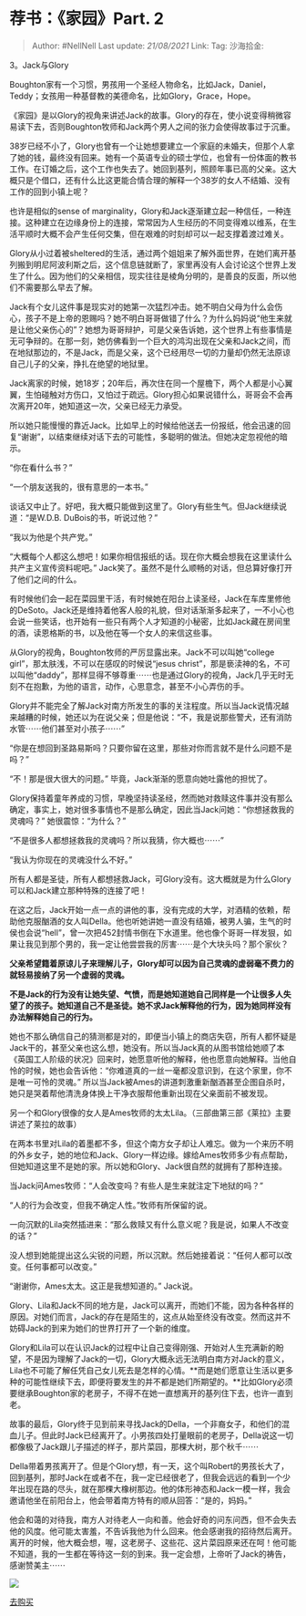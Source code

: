 # 荐书：《家园》Part. 2

> Author: #NellNell
> Last update: *21/08/2021*
> Link:
> Tag:
> 沙海拾金:

3。Jack与Glory

Boughton家有一个习惯，男孩用一个圣经人物命名，比如Jack，Daniel，Teddy；女孩用一种基督教的美德命名，比如Glory，Grace，Hope。

《家园》是以Glory的视角来讲述Jack的故事。Glory的存在，使小说变得稍微容易读下去，否则Boughton牧师和Jack两个男人之间的张力会使得故事过于沉重。

38岁已经不小了，Glory也曾有一个让她想要建立一个家庭的未婚夫，但那个人拿了她的钱，最终没有回来。她有一个英语专业的硕士学位，也曾有一份体面的教书工作。在订婚之后，这个工作也失去了。她回到基列，照顾年事已高的父亲。这大概只是个借口，还有什么比这更能合情合理的解释一个38岁的女人不结婚、没有工作的回到小镇上呢？

也许是相似的sense of marginality，Glory和Jack逐渐建立起一种信任，一种连接。这种建立在边缘身份上的连接，常常因为人生经历的不同变得难以维系，在生活平顺时大概不会产生任何交集，但在艰难的时刻却可以一起支撑着渡过难关。

Glory从小过着被sheltered的生活，通过两个姐姐来了解外面世界，在她们离开基列搬到明尼阿波利斯之后，这个信息链就断了，家里再没有人会讨论这个世界上发生了什么。因为他们的父亲相信，现实往往是棱角分明的，是善良的反面，所以他们不需要那么早去了解。

Jack有个女儿这件事是现实对的她第一次猛烈冲击。她不明白父母为什么会伤心，孩子不是上帝的恩赐吗？她不明白哥哥做错了什么？为什么妈妈说“他生来就是让他父亲伤心的”？她想为哥哥辩护，可是父亲告诉她，这个世界上有些事情是无可争辩的。在那一刻，她仿佛看到一个巨大的鸿沟出现在父亲和Jack之间，而在地狱那边的，不是Jack，而是父亲，这个已经用尽一切的力量却仍然无法原谅自己儿子的父亲，挣扎在绝望的地狱里。

Jack离家的时候，她18岁；20年后，再次住在同一个屋檐下，两个人都是小心翼翼，生怕碰触对方伤口，又怕过于疏远。Glory担心如果说错什么，哥哥会不会再次离开20年，她知道这一次，父亲已经无力承受。

所以她只能慢慢的靠近Jack。比如早上的时候给他送去一份报纸，他会迅速的回复“谢谢”，以结束继续对话下去的可能性，多聪明的做法。但她决定忽视他的暗示。

“你在看什么书？”

“一个朋友送我的，很有意思的一本书。”

谈话又中止了。好吧，我大概只能做到这里了。Glory有些生气。但Jack继续说道：“是W.D.B. DuBois的书，听说过他？”

“我以为他是个共产党。”

“大概每个人都这么想吧！如果你相信报纸的话。现在你大概会想我在这里读什么共产主义宣传资料呢吧。” Jack笑了。虽然不是什么顺畅的对话，但总算好像打开了他们之间的什么。

有时候他们会一起在菜园里干活，有时候她在阳台上读圣经，Jack在车库里修他的DeSoto。Jack还是维持着他客人般的礼貌，但对话渐渐多起来了，一不小心也会说一些笑话，也开始有一些只有两个人才知道的小秘密，比如Jack藏在房间里的酒，读恩格斯的书，以及他在等一个女人的来信这些事。

从Glory的视角，Boughton牧师的严厉显露出来。Jack不可以叫她“college girl”，那太肤浅，不可以在感叹的时候说“jesus christ”，那是亵渎神的名，不可以叫他“daddy”，那样显得不够尊重⋯⋯也是通过Glory的视角，Jack几乎无时无刻不在抱歉，为他的语言，动作，心思意念，甚至不小心弄伤的手。

Glory并不能完全了解Jack对南方所发生的事的关注程度。所以当Jack说情况越来越糟的时候，她还以为在说父亲；但是他说：“不，我是说那些警犬，还有消防水管⋯⋯他们甚至对小孩子⋯⋯”

“你是在想回到圣路易斯吗？只要你留在这里，那些对你而言就不是什么问题不是吗？”

“不！那是很大很大的问题。” 毕竟，Jack渐渐的愿意向她吐露他的担忧了。

Glory保持着童年养成的习惯，早晚坚持读圣经，然而她对救赎这件事并没有那么确定，事实上，她对很多事情也不是那么确定，因此当Jack问她：“你想拯救我的灵魂吗？” 她很震惊：“为什么？”

“不是很多人都想拯救我的灵魂吗？所以我猜，你大概也⋯⋯”

“我认为你现在的灵魂没什么不好。”

所有人都是圣徒，所有人都想拯救Jack，可Glory没有。这大概就是为什么Glory可以和Jack建立那种特殊的连接了吧！

在这之后，Jack开始一点一点的讲他的事，没有完成的大学，对酒精的依赖，帮助他克服酗酒的女人叫Della。他也听她讲她一直没有结婚，被男人骗，生气的时侯也会说“hell”，曾一次把452封情书倒在下水道里。他也像个哥哥一样发狠，如果让我见到那个男的，我一定让他尝尝我的厉害⋯⋯是个大块头吗？那个家伙？

**父亲希望籍着原谅儿子来理解儿子，Glory却可以因为自己灵魂的虚弱毫不费力的就轻易接纳了另一个虚弱的灵魂。**

**不是Jack的行为没有让她失望、气愤，而是她知道她自己同样是一个让很多人失望了的孩子。她知道自己不是圣徒。她不求Jack解释他的行为，因为她同样没有办法解释她自己的行为。**

她也不那么确信自己的猜测都是对的，即便当小镇上的商店失窃，所有人都怀疑是Jack干的，甚至父亲也这么想，她没有。所以当Jack真的从图书馆给她顺了本《英国工人阶级的状况》回来时，她愿意听他的解释，他也愿意向她解释。当他自怜的时候，她也会告诉他：“你难道真的一丝一毫都没意识到，在这个家里，你不是唯一可怜的灵魂。” 所以当Jack被Ames的讲道刺激重新酗酒甚至企图自杀时，她只是哭着帮他清洗身体换上干净衣服帮他重新出现在父亲面前不被发现。

另一个和Glory很像的女人是Ames牧师的太太Lila。（三部曲第三部《莱拉》主要讲述了莱拉的故事）

在两本书里对Lila的着墨都不多，但这个南方女子却让人难忘。做为一个来历不明的外乡女子，她的地位和Jack、Glory一样边缘。嫁给Ames牧师多少有点帮助，但她知道这里不是她的家。所以她和Glory、Jack很自然的就拥有了那种连接。

当Jack问Ames牧师：“人会改变吗？有些人是生来就注定下地狱的吗？”

“人的行为会改变，但我不确定人性。”牧师有所保留的说。

一向沉默的Lila突然插进来：“那么救赎又有什么意义呢？我是说，如果人不改变的话？”

没人想到她能提出这么尖锐的问题，所以沉默。然后她接着说：“任何人都可以改变。任何事都可以改变。”

“谢谢你，Ames太太。这正是我想知道的。” Jack说。

Glory、Lila和Jack不同的地方是，Jack可以离开，而她们不能，因为各种各样的原因。对她们而言，Jack的存在是陌生的，这点从始至终没有改变。然而这并不妨碍Jack的到来为她们的世界打开了一个新的维度。

Glory和Lila可以在认识Jack的过程中让自己变得刚强、开始对人生充满新的盼望，不是因为理解了Jack的一切，Glory大概永远无法明白南方对Jack的意义，Lila也不可能了解任凭自己女儿死去是怎样的心情。**而是她们愿意让生活以更多种的可能性继续下去，即便将要发生的并不都是她们所期望的。**比如Glory必须要继承Boughton家的老房子，不得不在她一直想离开的基列住下去，也许一直到老。

故事的最后，Glory终于见到前来寻找Jack的Della，一个非裔女子，和他们的混血儿子。但此时Jack已经离开了。小男孩四处打量眼前的老房子，Della说这一切都像极了Jack跟儿子描述的样子，那片菜园，那棵大树，那个秋千⋯⋯

Della带着男孩离开了。但是个Glory想，有一天，这个叫Robert的男孩长大了，回到基列，那时Jack在或者不在，我一定已经很老了，但我会远远的看到一个少年出现在路的尽头，就在那棵大橡树那边。他的体形神态和Jack一模一样，我会邀请他坐在前阳台上，他会带着南方特有的顺从回答：“是的，妈妈。”

他会和蔼的对待我，南方人对待老人一向和善。他会好奇的问东问西，但不会失去他的风度。他可能太害羞，不告诉我他为什么回来。他会感谢我的招待然后离开。离开的时候，他大概会想，喔，这老房子、这些花、这片菜园原来还在呵！他可能不知道，我的一生都在等待这一刻的到来。我一定会想，上帝听了Jack的祷告，感谢赞美主⋯⋯

![](https://pic1.zhimg.com/v2-2b58a790bbc75c89d7f6f42a3ffffbf1_720w.jpg?source=b555e01d)

[去购买](https://union-click.jd.com/jdc?e=jdext-1184298211941044224-0&p=AyIGZRtYFAcXBFIZWR0yEgRRElkWChA3EUQDS10iXhBeGlcJDBkNXg9JHUlSSkkFSRwSBFESWRYKEBgMXgdIMnZCB1MJYEtBZ1RhH2lDa2AgXB1pQUQLWStbHAIQD1QaWxIBIgdUGlsRBxEEUxprJQIXNwd1g6O0yqLkB4%2B%2FjcePwitaJQIWAVEbWRwFGgBdHVMlAhoDZc31gdeauIyr%2FsOovNLYq46cqca50ytrJQEiXABPElAeEgdcHlgdCxEHVRNeFQMXAlYYXgkDIgdUGlgUCxcPVx41FGwSD1EZXBIEFgVVK1slAiJYEUYGJQATBlcZ)
